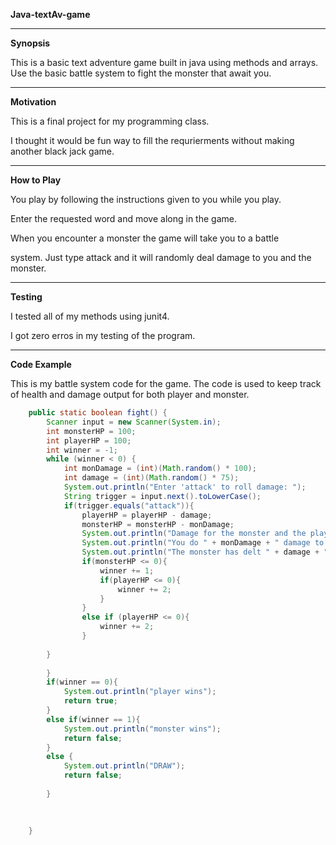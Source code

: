 **Java-textAv-game**
___
**Synopsis**


This is a basic text adventure game built in java using methods and arrays.
Use the basic battle system to fight the monster that await you.
___
**Motivation**

This is a final project for my programming class.

I thought it would be fun way to fill the requrierments without making another black jack game.
___
**How to Play**

You play by following the instructions given to you while you play. 

Enter the requested word and move along in the game.

When you encounter a monster the game will take you to a battle

system. Just type attack and it will randomly deal damage to you and the monster.
___
**Testing**

I tested all of my methods using junit4. 

I got zero erros in my testing of the program. 
___
**Code Example**

This is my battle system code for the game. The code is used to keep track of health and damage output for both player and monster.

```Java
	public static boolean fight() {
		Scanner input = new Scanner(System.in);
		int monsterHP = 100;
		int playerHP = 100;
		int winner = -1;
		while (winner < 0) {
			int monDamage = (int)(Math.random() * 100);
			int damage = (int)(Math.random() * 75);
			System.out.println("Enter 'attack' to roll damage: ");
			String trigger = input.next().toLowerCase();
			if(trigger.equals("attack")){
				playerHP = playerHP - damage;
				monsterHP = monsterHP - monDamage;
				System.out.println("Damage for the monster and the player happens at the same time.");
				System.out.println("You do " + monDamage + " damage to the monster" + "\nits remaining hp is " + monsterHP);
				System.out.println("The monster has delt " + damage + " to you" + "\nyour remaining hp is " + playerHP);
				if(monsterHP <= 0){
					winner += 1;
					if(playerHP <= 0){
						winner += 2;
					}
				}
				else if (playerHP <= 0){
					winner += 2;
				}
			
		}
				
		}
		if(winner == 0){
			System.out.println("player wins");
			return true;
		}
		else if(winner == 1){
			System.out.println("monster wins");
			return false;
		}
		else {
			System.out.println("DRAW");
			return false;
			
		}

		 
		
	}
